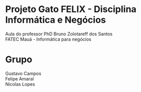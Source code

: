 # Projeto Gato FELIX - Disciplina Informática e Negócios 
Aula do professor PhD Bruno Zolotareff dos Santos <br> FATEC Mauá - Informática para negócios 

<h1> Grupo <br> </h1>
Gustavo Campos <br> 
Felipe Amaral <br>
Nicolas Lopes <br>










